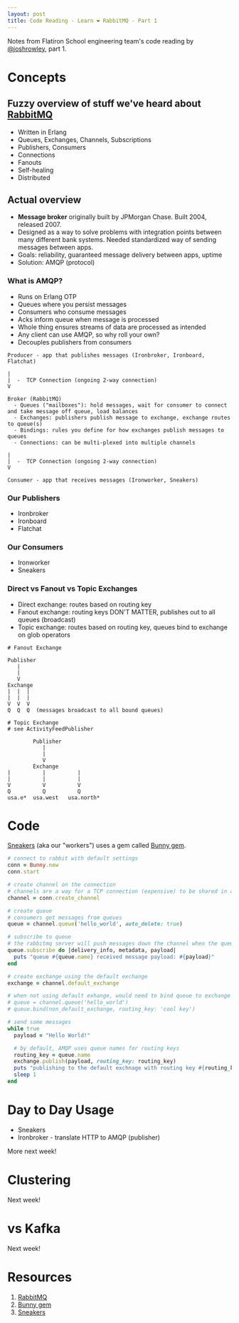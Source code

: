 ```yaml
---
layout: post
title: Code Reading - Learn ❤️ RabbitMQ - Part 1
---
```


Notes from Flatiron School engineering team's code reading by [@joshrowley](https://github.com/joshrowley), part 1.

# Concepts

## Fuzzy overview of stuff we've heard about [RabbitMQ](https://www.rabbitmq.com/)

- Written in Erlang
- Queues, Exchanges, Channels, Subscriptions
- Publishers, Consumers
- Connections
- Fanouts
- Self-healing
- Distributed

## Actual overview

- **Message broker** originally built by JPMorgan Chase. Built 2004, released 2007.
- Designed as a way to solve problems with integration points between many different bank systems. Needed standardized way of sending messages between apps.
- Goals: reliability, guaranteed message delivery between apps, uptime
- Solution: AMQP (protocol)

### What is AMQP?

- Runs on Erlang OTP
- Queues where you persist messages
- Consumers who consume messages
- Acks inform queue when message is processed
- Whole thing ensures streams of data are processed as intended
- Any client can use AMQP, so why roll your own?
- Decouples publishers from consumers

```
Producer - app that publishes messages (Ironbroker, Ironboard, Flatchat)

|
|  -  TCP Connection (ongoing 2-way connection)
V

Broker (RabbitMQ)  
  - Queues ("mailboxes"): hold messages, wait for consumer to connect and take message off queue, load balances
  - Exchanges: publishers publish message to exchange, exchange routes to queue(s)
  - Bindings: rules you define for how exchanges publish messages to queues
  - Connections: can be multi-plexed into multiple channels

|
|  -  TCP Connection (ongoing 2-way connection)
V

Consumer - app that receives messages (Ironworker, Sneakers)
```

### Our Publishers
- Ironbroker
- Ironboard
- Flatchat

### Our Consumers
- Ironworker
- Sneakers


### Direct vs Fanout vs Topic Exchanges

- Direct exchange: routes based on routing key
- Fanout exchange: routing keys DON'T MATTER, publishes out to all queues (broadcast)
- Topic exchange: routes based on routing key, queues bind to exchange on glob operators

```
# Fanout Exchange

Publisher
   |
   |
   V
Exchange
|  |  |
|  |  |
V  V  V
Q  Q  Q  (messages broadcast to all bound queues)
```

```
# Topic Exchange
# see ActivityFeedPublisher

        Publisher
           |
           |
           V
        Exchange
|          |          |
|          |          |
V          V          V
Q          Q          Q
usa.e*  usa.west   usa.north*
```


# Code

[Sneakers](https://github.com/jondot/sneakers) (aka our "workers") uses a gem called [Bunny gem](https://github.com/ruby-amqp/bunny).

```ruby
# connect to rabbit with default settings
conn = Bunny.new
conn.start

# create channel on the connection
# channels are a way for a TCP connection (expensive) to be shared in a lightweight way
channel = conn.create_channel

# create queue
# consumers get messages from queues
queue = channel.queue('hello_world', auto_delete: true)

# subscribe to queue
# the rabbitmq server will push messages down the channel when the queue receives messages
queue.subscribe do |delivery_info, metadata, payload|
  puts "queue #{queue.name} received message payload: #{payload}"
end

# create exchange using the default exchange
exchange = channel.default_exchange

# when not using default exhange, would need to bind queue to exchange
# queue = channel.queue('hello_world')
# queue.bind(non_default_exchange, routing_key: 'cool key')

# send some messages
while true
  payload = "Hello World!"

  # by default, AMQP uses queue names for routing keys
  routing_key = queue.name
  exchange.publish(payload, routing_key: routing_key)
  puts "publishing to the default exchnage with routing key #{routing_key} and message payload: #{payload}"
  sleep 1
end
```

# Day to Day Usage

- Sneakers
- Ironbroker - translate HTTP to AMQP (publisher)

More next week!


# Clustering

Next week!


# vs Kafka

Next week!


# Resources

1. [RabbitMQ](https://www.rabbitmq.com/)
2. [Bunny gem](https://github.com/ruby-amqp/bunny)
3. [Sneakers](https://github.com/jondot/sneakers)
